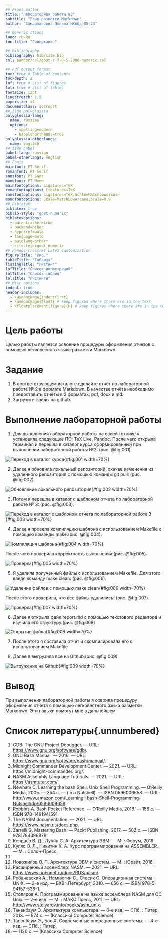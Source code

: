 ```yaml
---
## Front matter
title: "Лабораторная работа №3"
subtitle: "Язык разметки Markdown"
author: "Самархановва Полина НКАбд-05-23"

## Generic otions
lang: ru-RU
toc-title: "Содержание"

## Bibliography
bibliography: bib/cite.bib
csl: pandoc/csl/gost-r-7-0-5-2008-numeric.csl

## Pdf output format
toc: true # Table of contents
toc-depth: 2
lof: true # List of figures
lot: true # List of tables
fontsize: 12pt
linestretch: 1.5
papersize: a4
documentclass: scrreprt
## I18n polyglossia
polyglossia-lang:
  name: russian
  options:
	- spelling=modern
	- babelshorthands=true
polyglossia-otherlangs:
  name: english
## I18n babel
babel-lang: russian
babel-otherlangs: english
## Fonts
mainfont: PT Serif
romanfont: PT Serif
sansfont: PT Sans
monofont: PT Mono
mainfontoptions: Ligatures=TeX
romanfontoptions: Ligatures=TeX
sansfontoptions: Ligatures=TeX,Scale=MatchLowercase
monofontoptions: Scale=MatchLowercase,Scale=0.9
## Biblatex
biblatex: true
biblio-style: "gost-numeric"
biblatexoptions:
  - parentracker=true
  - backend=biber
  - hyperref=auto
  - language=auto
  - autolang=other*
  - citestyle=gost-numeric
## Pandoc-crossref LaTeX customization
figureTitle: "Рис."
tableTitle: "Таблица"
listingTitle: "Листинг"
lofTitle: "Список иллюстраций"
lotTitle: "Список таблиц"
lolTitle: "Листинги"
## Misc options
indent: true
header-includes:
  - \usepackage{indentfirst}
  - \usepackage{float} # keep figures where there are in the text
  - \floatplacement{figure}{H} # keep figures where there are in the text
---
```


# Цель работы

Целью работы является освоение процедуры оформления отчетов с помощью легковесного
языка разметки Markdown.

# Задание

1. В соответствующем каталоге сделайте отчёт по лабораторной работе № 2 в формате
Markdown. В качестве отчёта необходимо предоставить отчёты в 3 форматах: pdf, docx
и md.
2. Загрузите файлы на github.

# Выполнение лабораторной работы

1. Для выполнения лабораторной работы на своей технике я установила следующее ПО: TeX Live, Pandoc. После чего открыла терминал и перешла в каталог курса сформированный при выполнении лабораторной работы
№2: (рис. @fig:001).

![Переход в каталог курса](image/1.png){#fig:001 width=70%}

2. Далее я обновила локальный репозиторий, скачав изменения из удаленного репозитория с помощью команды git pull: (рис. @fig:002).

![Обновление локального репозитория](image/2.png){#fig:002 width=70%}

3. Потом я перешла в каталог с шаблоном отчета по лабораторной работе № 3: (рис. @fig:003).

![Переход в каталог с шаблоном отчета по лабораторной работе 3](image/3.png){#fig:003 width=70%}

4. Далее я провела компиляцию шаблона с использованием Makefile с помощью команды make:(рис. @fig:004).

![Компиляция шаблона](image/4.png){#fig:004 width=70%}

 После чего проверила корректность выполнения:(рис. @fig:005).
 
![Проверка](image/5.png){#fig:005 width=70%}

5. Я удалила полученный файлы с использованием Makefile. Для этого введя команду make clean: (рис. @fig:006).

![Удаление файлов с помощью make clean](image/6.png){#fig:006 width=70%}

После этого проверила, что все файлы удалились: (рис. @fig:007).

![Проверка](image/7.png){#fig:007 width=70%}

6. Далее я открыла файл report.md c помощью текстового редактора и изучила его структуру:(рис. @fig:008)

![Открытие файла](image/8.png){#fig:008 width=70%}

7. После этого я составила отчет и скомпилировала его с использованием Makefile

8. Далее я выгрузила все на Github:(рис. @fig:009)

![Выгружение на Github](image/9.png){#fig:009 width=70%}


# Вывод

При выполнении лабораторной работы я освоила процедуру оформления отчета с помощью легковестного языка разметки Markdown. Эти навыки помогут мне в дальнейшем

# Список литературы{.unnumbered}

1. GDB: The GNU Project Debugger. — URL: https://www.gnu.org/software/gdb/.
2. GNU Bash Manual. — 2016. — URL: https://www.gnu.org/software/bash/manual/.
3. Midnight Commander Development Center. — 2021. — URL: https://midnight-commander.
org/.
4. NASM Assembly Language Tutorials. — 2021. — URL: https://asmtutor.com/.
5. Newham C. Learning the bash Shell: Unix Shell Programming. — O’Reilly Media, 2005. —
354 с. — (In a Nutshell). — ISBN 0596009658. — URL: http://www.amazon.com/Learning␂bash-Shell-Programming-Nutshell/dp/0596009658.
6. Robbins A. Bash Pocket Reference. — O’Reilly Media, 2016. — 156 с. — ISBN 978-1491941591.
7. The NASM documentation. — 2021. — URL: https://www.nasm.us/docs.php.
8. Zarrelli G. Mastering Bash. — Packt Publishing, 2017. — 502 с. — ISBN 9781784396879.
9. Колдаев В. Д., Лупин С. А. Архитектура ЭВМ. — М. : Форум, 2018.
10. Куляс О. Л., Никитин К. А. Курс программирования на ASSEMBLER. — М. : Солон-Пресс,
2017.
11. Новожилов О. П. Архитектура ЭВМ и систем. — М. : Юрайт, 2016.
12. Расширенный ассемблер: NASM. — 2021. — URL: https://www.opennet.ru/docs/RUS/nasm/.
13. Робачевский А., Немнюгин С., Стесик О. Операционная система UNIX. — 2-е изд. — БХВ␂Петербург, 2010. — 656 с. — ISBN 978-5-94157-538-1.
14. Столяров А. Программирование на языке ассемблера NASM для ОС Unix. — 2-е изд. —
М. : МАКС Пресс, 2011. — URL: http://www.stolyarov.info/books/asm_unix.
15. Таненбаум Э. Архитектура компьютера. — 6-е изд. — СПб. : Питер, 2013. — 874 с. —
(Классика Computer Science).
16. Таненбаум Э., Бос Х. Современные операционные системы. — 4-е изд. — СПб. : Питер,
2015. — 1120 с. — (Классика Computer Science)
